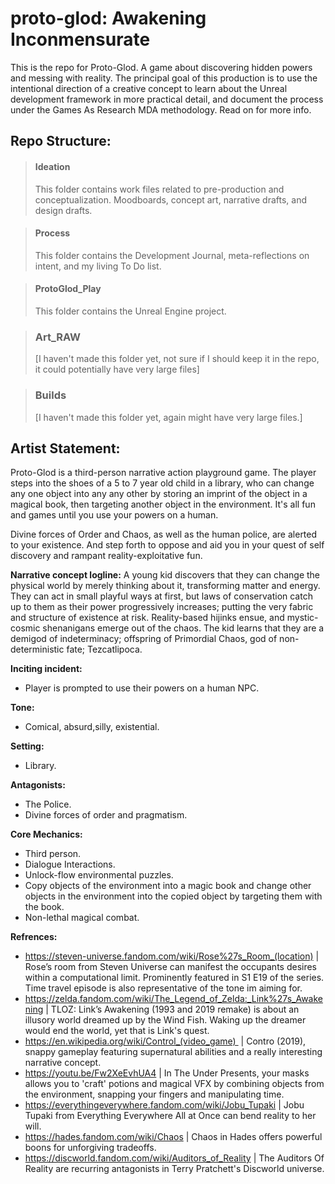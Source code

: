 # proto-glod: Awakening Inconmensurate

This is the repo for Proto-Glod. A game about discovering hidden powers and messing with reality. The principal goal of this production is to use the intentional direction of a creative concept to learn about the Unreal development framework in more practical detail, and document the process under the Games As Research MDA methodology. Read on for more info.

## Repo Structure:

> #### Ideation
> This folder contains work files related to pre-production and conceptualization. Moodboards, concept art, narrative drafts, and design drafts.

> #### Process
> This folder contains the Development Journal, meta-reflections on intent, and my living To Do list.

> #### ProtoGlod_Play
> This folder contains the Unreal Engine project.

> ### Art_RAW
> [I haven't made this folder yet, not sure if I should keep it in the repo, it could potentially have very large files]

> ### Builds
> [I haven't made this folder yet, again might have very large files.]

## Artist Statement:

Proto-Glod is a third-person narrative action playground game. The player steps into the shoes of a 5 to 7 year old child in a library, who can change any one object into any any other by storing an imprint of the object in a magical book, then targeting another object in the environment. It's all fun and games until you use your powers on a human. 

Divine forces of Order and Chaos, as well as the human police, are alerted to your existence. And step forth to oppose and aid you in your quest of self discovery and rampant reality-exploitative fun.

**Narrative concept logline:** 
    A young kid discovers that they can change the physical world by merely thinking about it, transforming matter and energy. They can act in small playful ways at first, but laws of conservation catch up to them as their power progressively increases; putting the very fabric and structure of existence at risk. Reality-based hijinks ensue, and mystic-cosmic shenanigans emerge out of the chaos. The kid learns that they are a demigod of indeterminacy; offspring of Primordial Chaos, god of non-deterministic fate; Tezcatlipoca.

**Inciting incident:**
- Player is prompted to use their powers on a human NPC.

**Tone:** 
- Comical, absurd,silly, existential.

**Setting:**
- Library.

**Antagonists:**
- The Police.
- Divine forces of order and pragmatism.

**Core Mechanics:** 
- Third person.
- Dialogue Interactions.
- Unlock-flow environmental puzzles.
- Copy objects of the environment into a magic book and change other objects in the environment into the copied object by targeting them with the book.
- Non-lethal magical combat.

**Refrences:**
- https://steven-universe.fandom.com/wiki/Rose%27s_Room_(location) | Rose’s room from Steven Universe can manifest the occupants desires within a computational limit. Prominently featured in S1 E19 of the series. Time travel episode is also representative of the tone im aiming for.
- https://zelda.fandom.com/wiki/The_Legend_of_Zelda:_Link%27s_Awakening | TLOZ: Link’s Awakening (1993 and 2019 remake) is about an illusory world dreamed up by the Wind Fish. Waking up the dreamer would end the world, yet that is Link's quest.
- https://en.wikipedia.org/wiki/Control_(video_game)  | Contro (2019), snappy gameplay featuring supernatural abilities and a really interesting narrative concept. 
- https://youtu.be/Fw2XeEvhUA4 | In The Under Presents, your masks allows you to 'craft' potions and magical VFX by combining objects from the environment, snapping your fingers and manipulating time.
- https://everythingeverywhere.fandom.com/wiki/Jobu_Tupaki | Jobu Tupaki from Everything Everywhere All at Once can bend reality to her will.
- https://hades.fandom.com/wiki/Chaos | Chaos in Hades offers powerful boons for unforgiving tradeoffs.
- https://discworld.fandom.com/wiki/Auditors_of_Reality | The Auditors Of Reality are recurring antagonists in Terry Pratchett's Discworld universe.
